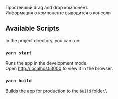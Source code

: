 Простейший drag and drop компонент.  
Информация о компоненте выводится в консоли

## Available Scripts

In the project directory, you can run:

### `yarn start`

Runs the app in the development mode.\
Open [http://localhost:3000](http://localhost:3000) to view it in the browser.

### `yarn build`

Builds the app for production to the `build` folder.\